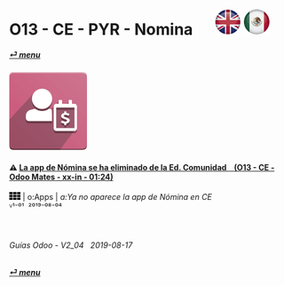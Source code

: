 # O13 - CE - PYR - Nomina &nbsp;&nbsp;&nbsp;&nbsp; [ ![en-uk](/doc/img/flg/en-uk-flg-btn-sml.png)](/en-uk/o13/ce/pyr/en-uk-o13-ce-pyr-guides.md) [ ![es-mx](/doc/img/flg/es-mx-flg-btn-sml.png)](/es-mx/o13/ce/pyr/es-mx-o13-ce-pyr-guides.md)
#### [_&#x23CE; menu_](/es-mx/o13/ce/es-mx-o13-ce-guides-menu.md "Regresar al menúu de CE")  
### ![pyr](/doc/img/app/big/pyr.png)
[ⱽ¹²³⁴⁵⁶⁷⁸⁹⁰⁻]: # (ⱽ¹²³⁴⁵⁶⁷⁸⁹⁰⁻)

#### &#x26A0; [La app de Nómina se ha eliminado de la Ed. Comunidad &nbsp;&nbsp; (O13 - CE - Odoo Mates - xx-in - 01:24)](https://youtube.com/embed/ssrMiPrdbQQ?autoplay=1&start=0&end=0&rel=0)  
[***Sync***]: # (es-mx-o13-ee-pyr-guides)  
![apps](/doc/img/apps.png) | o:Apps | _a:Ya no aparece la app de Nómina en CE_  
ⱽ¹⁻⁰¹ &nbsp;²⁰¹⁹⁻⁰⁸⁻⁰⁴

<br>

###### Guías Odoo - V2_04 &nbsp; 2019-08-17  
**[_&#x23CE; menu_](/es-mx/o13/ce/es-mx-o13-ce-guides-menu.md)**  
